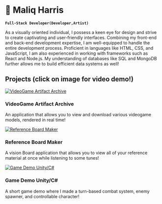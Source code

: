 #  🤖  Maliq Harris 

**`Full-Stack Developer(Developer,Artist)`**

As a visually oriented individual, I possess a keen eye for design and strive to create captivating and user-friendly interfaces. Combining my front-end and back-end development expertise, I am well-equipped to handle the entire development process. Proficient in languages like HTML, CSS, and JavaScript, I am also experienced in working with frameworks such as React and Node.js. My understanding of databases like SQL and MongoDB further allows me to build efficient data systems as well!


## Projects (click on image for video demo!)

[![VideoGame Artifact Archive](https://i.giphy.com/media/7uZL4zmyJkvnzNbS8B/giphy.webp)](YOUR_VIDEOGAME_ARTIFACT_ARCHIVE_LINK)
### VideoGame Artifact Archive
An application that allows you to view and download various videogame models, rendered in real time!

[![Reference Board Maker](https://i.giphy.com/media/kea1PyCHpR45XKtFj1/giphy.webp)](YOUR_REFERENCE_BOARD_MAKER_LINK)
### Reference Board Maker
A vision Board application that allows you to view all of your reference material at once while listening to some tunes!

[![Game Demo Unity/C#](https://i.giphy.com/media/Hc8FQwi0tMrBxsB2hs/giphy.webp)](YOUR_GAME_DEMO_LINK)
### Game Demo Unity/C#
A short game demo where I made a turn-based combat system, enemy spawner, and controllable character!
